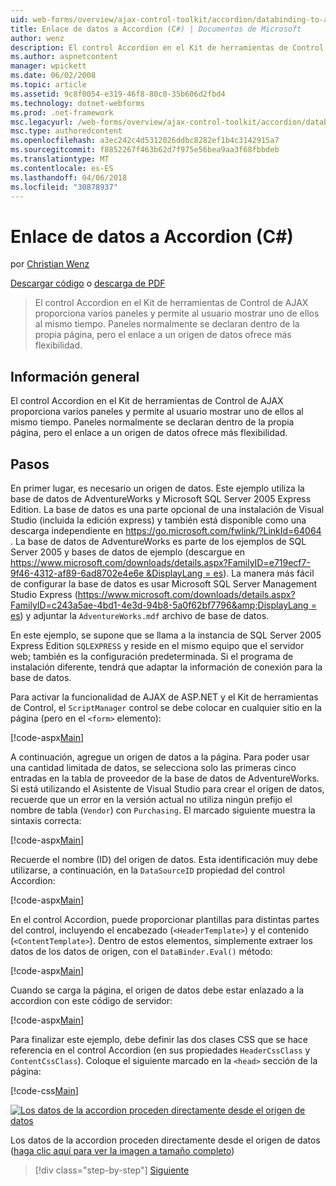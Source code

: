 ```yaml
---
uid: web-forms/overview/ajax-control-toolkit/accordion/databinding-to-an-accordion-cs
title: Enlace de datos a Accordion (C#) | Documentos de Microsoft
author: wenz
description: El control Accordion en el Kit de herramientas de Control de AJAX proporciona varios paneles y permite al usuario mostrar uno de ellos al mismo tiempo. Paneles normalmente se declaran w...
ms.author: aspnetcontent
manager: wpickett
ms.date: 06/02/2008
ms.topic: article
ms.assetid: 9c8f0054-e319-46f8-80c0-35b606d2fbd4
ms.technology: dotnet-webforms
ms.prod: .net-framework
msc.legacyurl: /web-forms/overview/ajax-control-toolkit/accordion/databinding-to-an-accordion-cs
msc.type: authoredcontent
ms.openlocfilehash: a3ec242c4d5312026ddbc8282ef1b4c3142915a7
ms.sourcegitcommit: f8852267f463b62d7f975e56bea9aa3f68fbbdeb
ms.translationtype: MT
ms.contentlocale: es-ES
ms.lasthandoff: 04/06/2018
ms.locfileid: "30878937"
---
```

<a name="databinding-to-an-accordion-c"></a>Enlace de datos a Accordion (C#)
====================
por [Christian Wenz](https://github.com/wenz)

[Descargar código](http://download.microsoft.com/download/5/6/d/56d50cef-2011-4c8f-9891-7edc6dc57df9/Accordion1.cs.zip) o [descarga de PDF](http://download.microsoft.com/download/6/7/1/6718d452-ff89-4d3f-a90e-c74ec2d636a3/accordion1CS.pdf)

> El control Accordion en el Kit de herramientas de Control de AJAX proporciona varios paneles y permite al usuario mostrar uno de ellos al mismo tiempo. Paneles normalmente se declaran dentro de la propia página, pero el enlace a un origen de datos ofrece más flexibilidad.


## <a name="overview"></a>Información general

El control Accordion en el Kit de herramientas de Control de AJAX proporciona varios paneles y permite al usuario mostrar uno de ellos al mismo tiempo. Paneles normalmente se declaran dentro de la propia página, pero el enlace a un origen de datos ofrece más flexibilidad.

## <a name="steps"></a>Pasos

En primer lugar, es necesario un origen de datos. Este ejemplo utiliza la base de datos de AdventureWorks y Microsoft SQL Server 2005 Express Edition. La base de datos es una parte opcional de una instalación de Visual Studio (incluida la edición express) y también está disponible como una descarga independiente en [ https://go.microsoft.com/fwlink/?LinkId=64064 ](https://go.microsoft.com/fwlink/?LinkId=64064). La base de datos de AdventureWorks es parte de los ejemplos de SQL Server 2005 y bases de datos de ejemplo (descargue en [ https://www.microsoft.com/downloads/details.aspx?FamilyID=e719ecf7-9f46-4312-af89-6ad8702e4e6e &amp;DisplayLang = es](https://www.microsoft.com/downloads/details.aspx?FamilyID=e719ecf7-9f46-4312-af89-6ad8702e4e6e&amp;DisplayLang=en)). La manera más fácil de configurar la base de datos es usar Microsoft SQL Server Management Studio Express ([https://www.microsoft.com/downloads/details.aspx?FamilyID=c243a5ae-4bd1-4e3d-94b8-5a0f62bf7796&amp;DisplayLang = es](https://www.microsoft.com/downloads/details.aspx?FamilyID=c243a5ae-4bd1-4e3d-94b8-5a0f62bf7796&amp;DisplayLang=en)) y adjuntar la `AdventureWorks.mdf` archivo de base de datos.

En este ejemplo, se supone que se llama a la instancia de SQL Server 2005 Express Edition `SQLEXPRESS` y reside en el mismo equipo que el servidor web; también es la configuración predeterminada. Si el programa de instalación diferente, tendrá que adaptar la información de conexión para la base de datos.

Para activar la funcionalidad de AJAX de ASP.NET y el Kit de herramientas de Control, el `ScriptManager` control se debe colocar en cualquier sitio en la página (pero en el `<form>` elemento):

[!code-aspx[Main](databinding-to-an-accordion-cs/samples/sample1.aspx)]

A continuación, agregue un origen de datos a la página. Para poder usar una cantidad limitada de datos, se selecciona solo las primeras cinco entradas en la tabla de proveedor de la base de datos de AdventureWorks. Si está utilizando el Asistente de Visual Studio para crear el origen de datos, recuerde que un error en la versión actual no utiliza ningún prefijo el nombre de tabla (`Vendor`) con `Purchasing`. El marcado siguiente muestra la sintaxis correcta:

[!code-aspx[Main](databinding-to-an-accordion-cs/samples/sample2.aspx)]

Recuerde el nombre (ID) del origen de datos. Esta identificación muy debe utilizarse, a continuación, en la `DataSourceID` propiedad del control Accordion:

[!code-aspx[Main](databinding-to-an-accordion-cs/samples/sample3.aspx)]

En el control Accordion, puede proporcionar plantillas para distintas partes del control, incluyendo el encabezado (`<HeaderTemplate>`) y el contenido (`<ContentTemplate>`). Dentro de estos elementos, simplemente extraer los datos de los datos de origen, con el `DataBinder.Eval()` método:

[!code-aspx[Main](databinding-to-an-accordion-cs/samples/sample4.aspx)]

Cuando se carga la página, el origen de datos debe estar enlazado a la accordion con este código de servidor:

[!code-aspx[Main](databinding-to-an-accordion-cs/samples/sample5.aspx)]

Para finalizar este ejemplo, debe definir las dos clases CSS que se hace referencia en el control Accordion (en sus propiedades `HeaderCssClass` y `ContentCssClass`). Coloque el siguiente marcado en la `<head>` sección de la página:

[!code-css[Main](databinding-to-an-accordion-cs/samples/sample6.css)]


[![Los datos de la accordion proceden directamente desde el origen de datos](databinding-to-an-accordion-cs/_static/image2.png)](databinding-to-an-accordion-cs/_static/image1.png)

Los datos de la accordion proceden directamente desde el origen de datos ([haga clic aquí para ver la imagen a tamaño completo](databinding-to-an-accordion-cs/_static/image3.png))

> [!div class="step-by-step"]
> [Siguiente](dynamically-adding-an-accordion-pane-cs.md)
